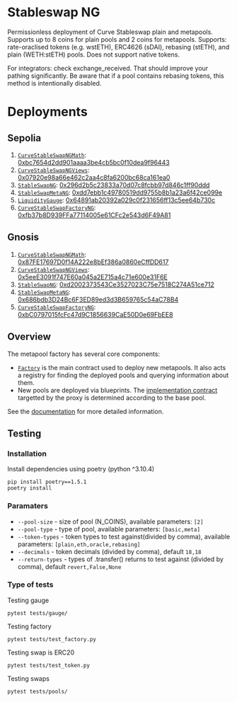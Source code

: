 # Stableswap NG

Permissionless deployment of Curve Stableswap plain and metapools. Supports up to 8 coins for plain pools and 2 coins for metapools. Supports: rate-oraclised tokens (e.g. wstETH), ERC4626 (sDAI), rebasing (stETH), and plain (WETH:stETH) pools. Does not support native tokens.

For integrators: check exchange_received. That should improve your pathing significantly. Be aware that if a pool contains rebasing tokens, this method is intentionally disabled.

# Deployments

## Sepolia

1. [`CurveStableSwapNGMath`](contracts/main/CurveStableSwapNGMath.vy): [0xbc7654d2dd901aaaa3be4cb5bc0f10dea9f96443](https://sepolia.etherscan.io/address/0xbc7654d2dd901aaaa3be4cb5bc0f10dea9f96443#code)
2. [`CurveStableSwapNGViews`](contracts/main/CurveStableSwapNGViews.vy): [0x07920e98a66e462c2aa4c8fa6200bc68ca161ea0](https://sepolia.etherscan.io/address/0x07920e98a66e462c2aa4c8fa6200bc68ca161ea0#code)
3. [`StableSwapNG`](contracts/main/CurveStableSwapNG.vy): [0x296d2b5c23833a70d07c8fcbb97d846c1ff90ddd](https://sepolia.etherscan.io/address/0x296d2b5c23833a70d07c8fcbb97d846c1ff90ddd#code)
4. [`StableSwapMetaNG`](contracts/main/CurveStableSwapMetaNG.vy): [0xdd7ebb1c49780519dd9755b8b1a23a6f42ce099e](https://sepolia.etherscan.io/address/0xdd7ebb1c49780519dd9755b8b1a23a6f42ce099e#code)
5. [`LiquidityGauge`](contracts/main/LiquidityGauge.vy): [0x64891ab20392a029c0f231656ff13c5ee64b730c](https://sepolia.etherscan.io/address/0x64891ab20392a029c0f231656ff13c5ee64b730c#code)
6. [`CurveStableSwapFactoryNG`](contracts/main/CurveStableSwapFactoryNG.vy): [0xfb37b8D939FFa77114005e61CFc2e543d6F49A81](https://sepolia.etherscan.io/address/0xfb37b8D939FFa77114005e61CFc2e543d6F49A81#code)

## Gnosis

1. [`CurveStableSwapNGMath`](contracts/main/CurveStableSwapNGMath.vy): [0x87FE17697D0f14A222e8bEf386a0860eCffDD617](https://gnosisscan.io/address/0x87FE17697D0f14A222e8bEf386a0860eCffDD617#code)
2. [`CurveStableSwapNGViews`](contracts/main/CurveStableSwapNGViews.vy): [0x5eeE3091f747E60a045a2E715a4c71e600e31F6E](https://gnosisscan.io/address/0x5eeE3091f747E60a045a2E715a4c71e600e31F6E#code)
3. [`StableSwapNG`](contracts/main/CurveStableSwapNG.vy): [0xd2002373543Ce3527023C75e7518C274A51ce712](https://gnosisscan.io/address/0xd2002373543Ce3527023C75e7518C274A51ce712#code)
4. [`StableSwapMetaNG`](contracts/main/CurveStableSwapMetaNG.vy): [0x686bdb3D24Bc6F3ED89ed3d3B659765c54aC78B4](https://gnosisscan.io/address/0x686bdb3D24Bc6F3ED89ed3d3B659765c54aC78B4#code)
5. [`CurveStableSwapFactoryNG`](contracts/main/CurveStableSwapFactoryNG.vy): [0xbC0797015fcFc47d9C1856639CaE50D0e69FbEE8](https://gnosisscan.io/address/0xbC0797015fcFc47d9C1856639CaE50D0e69FbEE8#code)

## Overview

The metapool factory has several core components:

- [`Factory`](contracts/main/CurveStableSwapFactoryNG.vy) is the main contract used to deploy new metapools. It also acts a registry for finding the deployed pools and querying information about them.
- New pools are deployed via blueprints. The [implementation contract](contracts/main/CurveStableSwapNG.vy) targetted by the proxy is determined according to the base pool.

See the [documentation](https://curve.readthedocs.io) for more detailed information.

## Testing

### Installation

Install dependencies using poetry (python ^3.10.4)

```shell
pip install poetry==1.5.1
poetry install
```

### Paramaters

- `--pool-size` - size of pool (N_COINS), available parameters: `[2]`
- `--pool-type` - type of pool, available parameters: `[basic,meta]`
- `--token-types` - token types to test against(divided by comma), available parameters: `[plain,eth,oracle,rebasing]`
- `--decimals` - token decimals (divided by comma), default `18,18`
- `--return-types` - types of .transfer() returns to test against (divided by comma), default `revert,False,None`

### Type of tests

Testing gauge

```shell
pytest tests/gauge/
```

Testing factory

```shell
pytest tests/test_factory.py
```

Testing swap is ERC20

```shell
pytest tests/test_token.py
```

Testing swaps

```shell
pytest tests/pools/
```

